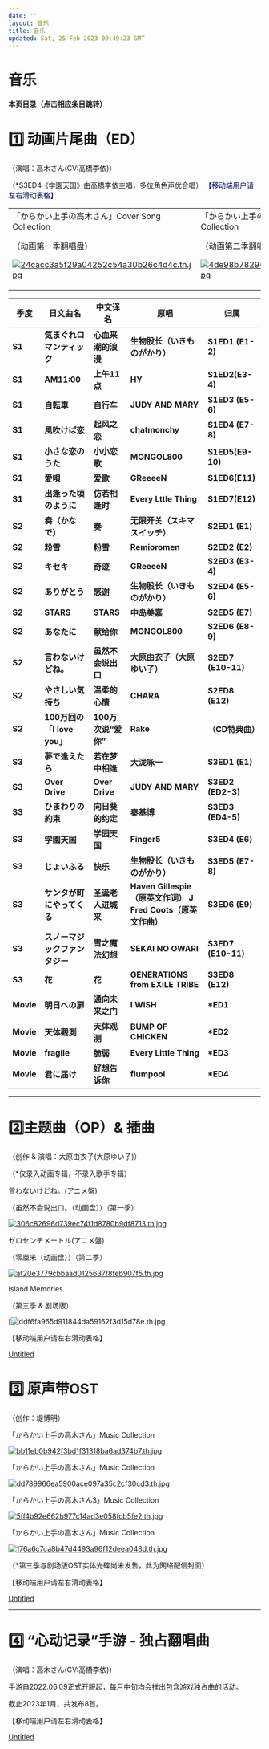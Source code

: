 ```yaml
---
date: ''
layout: 音乐
title: 音乐
updated: Sat, 25 Feb 2023 09:49:23 GMT
---
```

# 音乐

**本页目录（点击相应条目跳转）**

# 1️⃣ 动画片尾曲（ED）

（演唱：高木さん(CV:高橋李依)）

（*S3ED4《学園天国》由高橋李依主唱，多位角色声优合唱）
<font color="#000066">【移动端用户请左右滑动表格】</font><br />

<html>
    <table style="margin-left: auto; margin-right: auto;">
        <tr>
            <td>
                <!--左侧内容-->
「からかい上手の高木さん」Cover Song Collection

（动画第一季翻唱盘）

[![24cacc3a5f29a04252c54a30b26c4d4c.th.jpg](https://pic.mufeng086.top/images/2023/02/25/24cacc3a5f29a04252c54a30b26c4d4c.th.jpg)](https://pic.mufeng086.top/image/WFh)

</td>
<td>
<!--中部内容-->
「からかい上手の高木さん2」Cover Song Collection

（动画第二季翻唱盘）

[![4de98b782902941c9d99c0aa74dc13ee.th.jpg](https://pic.mufeng086.top/images/2023/02/25/4de98b782902941c9d99c0aa74dc13ee.th.jpg)](https://pic.mufeng086.top/image/9me)

</td>
<td>
<!--右侧内容-->
「からかい上手の高木さん3 & 劇場版」Cover Song Collection

（动画第三季&剧场版翻唱盘）

[![2aee53781995b1a20858f530292cd39a.th.jpg](https://pic.mufeng086.top/images/2023/02/25/2aee53781995b1a20858f530292cd39a.th.jpg)](https://pic.mufeng086.top/image/vbV)

</td>
</tr>
</table>

</html>

| **季度**  | **日文曲名**                   | **中文译名**          | **原唱**                                                         | **归属**           |
| ----------- | -------------------------------- | ----------------------- | ------------------------------------------------------------------ | -------------------- |
| **S1**    | **気まぐれロマンティック**     | **心血来潮的浪漫**    | **生物股长（いきものがかり）**                                   | **S1ED1 (E1-2)**   |
| **S1**    | **AM11:00**                    | **上午11点**          | **HY**                                                           | **S1ED2(E3-4)**    |
| **S1**    | **自転車**                     | **自行车**            | **JUDY AND MARY**                                                | **S1ED3 (E5-6)**   |
| **S1**    | **風吹けば恋**                 | **起风之恋**          | **chatmonchy**                                                   | **S1ED4 (E7-8)**   |
| **S1**    | **小さな恋のうた**             | **小小恋歌**          | **MONGOL800**                                                    | **S1ED5(E9-10)**   |
| **S1**    | **愛唄**                       | **爱歌**              | **GReeeeN**                                                      | **S1ED6(E11)**     |
| **S1**    | **出逢った頃のように**         | **仿若相逢时**        | **Every Lttle Thing**                                            | **S1ED7(E12)**     |
| **S2**    | **奏（かなで）**               | **奏**                | **无限开关（スキマスイッチ）**                                   | **S2ED1 (E1)**     |
| **S2**    | **粉雪**                       | **粉雪**              | **Remioromen**                                                   | **S2ED2 (E2)**     |
| **S2**    | **キセキ**                     | **奇迹**              | **GReeeeN**                                                      | **S2ED3 (E3-4)**   |
| **S2**    | **ありがとう**                 | **感谢**              | **生物股长（いきものがかり）**                                   | **S2ED4 (E5-6)**   |
| **S2**    | **STARS**                      | **STARS**             | **中岛美嘉**                                                     | **S2ED5 (E7)**     |
| **S2**    | **あなたに**                   | **献给你**            | **MONGOL800**                                                    | **S2ED6 (E8-9)**   |
| **S2**    | **言わないけどね。**           | **虽然不会说出口**    | **大原由衣子（大原ゆい子）**                                     | **S2ED7 (E10-11)** |
| **S2**    | **やさしい気持ち**             | **温柔的心情**        | **CHARA**                                                        | **S2ED8 (E12)**    |
| **S2**    | **100万回の「I love you」**    | **100万次说“爱你”** | **Rake**                                                         | **（CD特典曲）**   |
| **S3**    | **夢で逢えたら**               | **若在梦中相逢**      | **大泷咏一**                                                     | **S3ED1 (E1)**     |
| **S3**    | **Over Drive**                 | **Over Drive**        | **JUDY AND MARY**                                                | **S3ED2 (ED2-3)**  |
| **S3**    | **ひまわりの約束**             | **向日葵的约定**      | **秦基博**                                                       | **S3ED3 (ED4-5)**  |
| **S3**    | **学園天国**                   | **学园天国**          | **Finger5**                                                      | **S3ED4 (E6)**     |
| **S3**    | **じょいふる**                 | **快乐**              | **生物股长（いきものがかり）**                                   | **S3ED5 (E7-8)**   |
| **S3**    | **サンタが町にやってくる**     | **圣诞老人进城来**    | **Haven Gillespie（原英文作词）** **J Fred Coots（原英文作曲）** | **S3ED6 (E9)**     |
| **S3**    | **スノーマジックファンタジー** | **雪之魔法幻想**      | **SEKAI NO OWARI**                                               | **S3ED7 (E10-11)** |
| **S3**    | **花**                         | **花**                | **GENERATIONS from EXILE TRIBE**                                 | **S3ED8 (E12)**    |
| **Movie** | **明日への扉**                 | **通向未来之门**      | **I WiSH**                                                       | **\*ED1**          |
| **Movie** | **天体觀測**                   | **天体观测**          | **BUMP OF CHICKEN**                                              | **\*ED2**          |
| **Movie** | **fragile**                    | **脆弱**              | **Every Little Thing**                                           | **\*ED3**          |
| **Movie** | **君に届け**                   | **好想告诉你**        | **flumpool**                                                     | **\*ED4**          |

---

# 2️⃣主题曲（OP）& 插曲

（创作 & 演唱：大原由衣子(大原ゆい子)）

（*仅录入动画专辑，不录入歌手专辑）

言わないけどね。(アニメ盤)

（虽然不会说出口。（动画盘））（第一季）

[![306c82696d739ec74f1d8780b9df8713.th.jpg](https://pic.mufeng086.top/images/2023/02/25/306c82696d739ec74f1d8780b9df8713.th.jpg)](https://pic.mufeng086.top/image/gId)

ゼロセンチメートル(アニメ盤)

（零厘米（动画盘））（第二季）

[![af20e3779cbbaad0125637f8feb907f5.th.jpg](https://pic.mufeng086.top/images/2023/02/25/af20e3779cbbaad0125637f8feb907f5.th.jpg)](https://pic.mufeng086.top/image/CDA)

Island Memories

（第三季 & 剧场版）

[![ddf6fa965d911844da59162f3d15d78e.th.jpg](https://pic.mufeng086.top/images/2023/02/25/ddf6fa965d911844da59162f3d15d78e.th.jpg)

【移动端用户请左右滑动表格】

[Untitled](%E9%9F%B3%E4%B9%90%20af2df541a5204969956abf9b83bd1aaf/Untitled%20Database%203a21c40f439640f8a606d8997391d1fa.md)

# 3️⃣ 原声带OST

（创作：堤博明）

「からかい上手の高木さん」Music Collection

[![bb11eb0b942f3bd1f31318ba6ad374b7.th.jpg](https://pic.mufeng086.top/images/2023/02/25/bb11eb0b942f3bd1f31318ba6ad374b7.th.jpg)](https://pic.mufeng086.top/image/HYp)

「からかい上手の高木さん」Music Collection

[![dd789966ea5900ace097a35c2cf30cd3.th.jpg](https://pic.mufeng086.top/images/2023/02/25/dd789966ea5900ace097a35c2cf30cd3.th.jpg)](https://pic.mufeng086.top/image/k9z)

「からかい上手の高木さん3」Music Collection

[![5ff4b92e662b977c14ad3e058fcb5fe2.th.jpg](https://pic.mufeng086.top/images/2023/02/25/5ff4b92e662b977c14ad3e058fcb5fe2.th.jpg)](https://pic.mufeng086.top/image/qjq)

「からかい上手の高木さん」Music Collection

[![176a6c7ca8b47d4493a96f12deea048d.th.jpg](https://pic.mufeng086.top/images/2023/02/25/176a6c7ca8b47d4493a96f12deea048d.th.jpg)](https://pic.mufeng086.top/image/Ph7)

（*第三季与剧场版OST实体光碟尚未发售，此为网络配信封面）

【移动端用户请左右滑动表格】

[Untitled](%E9%9F%B3%E4%B9%90%20af2df541a5204969956abf9b83bd1aaf/Untitled%20Database%205a60c98189e94b1dae02884112b7622e.md)

---

# 4️⃣ “心动记录”手游 - 独占翻唱曲

（演唱：高木さん(CV:高橋李依)）

手游自2022.06.09正式开服起，每月中旬均会推出包含游戏独占曲的活动。

截止2023年1月，共发布8首。

【移动端用户请左右滑动表格】

[Untitled](%E9%9F%B3%E4%B9%90%20af2df541a5204969956abf9b83bd1aaf/Untitled%20Database%205ff2841908fa4b21941fbd5d00447ad3.md)

